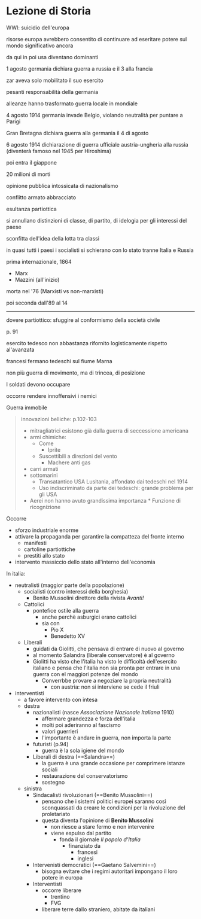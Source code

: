 # Lezione di Storia

WWI: suicidio dell'europa

risorse europa avrebbero consentito di continuare ad eseritare potere sul mondo significativo ancora

da qui in poi usa diventano dominanti

1 agosto germania dichiara guerra a russia e il 3 alla francia

zar aveva solo mobilitato il suo esercito

pesanti responsabilità della germania

alleanze hanno trasformato guerra locale in mondiale

4 agosto 1914 germania invade Belgio, violando neutralità per puntare a Parigi

Gran Bretagna dichiara guerra alla germania il 4 di agosto


6 agosto 1914 dichiarazione di guerra ufficiale austria-ungheria alla russia (diventerà famoso nel 1945 per Hiroshima)

poi entra il giappone


20 milioni di morti

opinione pubblica intossicata di nazionalismo

conflitto armato abbracciato

esultanza partiottica

si annullano distinzioni di classe, di partito, di idelogia per gli interessi del paese

sconfitta dell'idea della lotta tra classi


in quasi tutti i paesi 
 i socialisti si schierano con lo stato
tranne Italia e Russia

prima internazionale, 1864
* Marx
* Mazzini (all'inizio)

morta nel '76 (Marxisti vs non-marxisti)

poi seconda dall'89 al 14


---


dovere partiottico: sfuggire al conformismo della società civile

p. 91

esercito tedesco non abbastanza rifornito logisticamente rispetto al'avanzata


francesi fermano tedeschi sul fiume Marna


non più guerra di movimento, ma di trincea, di posizione


I soldati devono occupare

occorre rendere innoffensivi i nemici

Guerra immobile


> innovazioni belliche:
p.102-103
> * mitragliatrici esistono già dalla guerra di seccessione americana
> * armi chimiche:
> 	* Come
> 		* Iprite
> 	* Suscettibili a direzioni del vento
> 		* Machere anti gas
> * carri armati
> * sottomarini
> 	* Transatantico USA Lusitania, affondato dai tedeschi nel 1914
> 	* Uso indiscriminato da parte dei tedeschi: grande problema per gli USA
> * Aerei non hanno avuto grandissima importanza
	* Funzione di ricognizione


Occorre 
* sforzo industriale enorme
* attivare la propaganda per garantire la compatteza del fronte interno
	* manifesti 
	* cartoline partiottiche
	* prestiti allo stato
* intervento massiccio dello stato all'interno dell'economia


In italia:
* neutralisti (maggior parte della popolazione)
	* socialisti (contro interessi della borghesia)
		* Benito Mussolini direttore della rivista _Avanti!_
	* Cattolici
		* pontefice ostile alla guerra
			* anche perchè asburgici erano cattolici
			* sia con
				* Pio X
				* Benedetto XV
	* Liberali
		* guidati da Giolitti, che pensava di entrare di nuovo al governo
		* al momento Salandra (liberale conservatore) è al governo
		* Giolitti ha visto che l'italia ha visto le difficoltà dell'esercito italiano e pensa che l'italia non sia pronta per entrare in una guerra con el maggiori potenze del mondo
			* Converrbbe provare a negoziare la propria neutralità
				* con austria: non si interviene se cede il friuli
* interventisti
	* a favore intervento con intesa
	* destra
		* nazionalisti (nasce _Associazione Nazionale Italiana_ 1910)
			* affermare grandezza e forza dell'italia
			* molti poi aderiranno al fascismo
			* valori guerrieri
			* l'importante è andare in guerra, non importa la parte
		* futuristi (p.94)
			* guerra è la sola igiene del mondo
		* Liberali di destra (==Salandra==)
			* la guerra è una grande occasione per comprimere istanze sociali
			* restaurazione del conservatorismo
			* sostegno
	* sinistra
		* Sindacalisti rivoluzionari (==Benito Mussolini==)
			* pensano che i sistemi politici europei saranno così sconquassati da creare le condizioni per la rivoluzione del proletariato
			* questa diventa l'opinione di **Benito Mussolini**
				* non riesce a stare fermo e non intervenire
				* viene espulso dal partito
					* fonda il giornale _Il popolo d'Italia_
						* finanziato da
							* francesi
							* inglesi
		* Intervenisti democratici (==Gaetano Salvemini==)
			* bisogna evitare che i regimi autoritari impongano il loro potere in europa
		* Interventisti
			* occorre liberare
				* trentino
				* FVG
			* liberare terre dallo straniero, abitate da italiani
<!--stackedit_data:
eyJoaXN0b3J5IjpbLTU2Mjc5MDIxOSwtMTEyMTE5NDMzNSwtMj
M5OTY0ODBdfQ==
-->